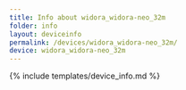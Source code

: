 ```yaml
---
title: Info about widora_widora-neo_32m
folder: info
layout: deviceinfo
permalink: /devices/widora_widora-neo_32m/
device: widora_widora-neo_32m
---
```

{% include templates/device_info.md %}
